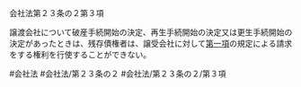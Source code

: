 会社法第２３条の２第３項

譲渡会社について破産手続開始の決定、再生手続開始の決定又は更生手続開始の決定があったときは、残存債権者は、譲受会社に対して[第一項](会社法＿＿＿＿第２３条の２第１項)の規定による請求をする権利を行使することができない。

#会社法
#会社法/第２３条の２
#会社法/第２３条の２/第３項
